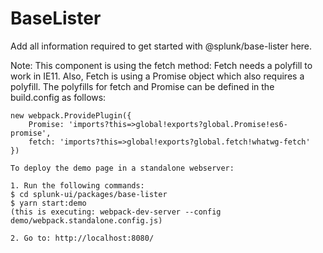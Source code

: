 # BaseLister

Add all information required to get started with @splunk/base-lister here.

Note: This component is using the fetch method:
Fetch needs a polyfill to work in IE11. Also, Fetch is using a Promise object which also requires a polyfill.
The polyfills for fetch and Promise can be defined in the build.config as follows:

```
new webpack.ProvidePlugin({
    Promise: 'imports?this=>global!exports?global.Promise!es6-promise',
    fetch: 'imports?this=>global!exports?global.fetch!whatwg-fetch'
})

To deploy the demo page in a standalone webserver:

1. Run the following commands:
$ cd splunk-ui/packages/base-lister
$ yarn start:demo
(this is executing: webpack-dev-server --config demo/webpack.standalone.config.js)

2. Go to: http://localhost:8080/
